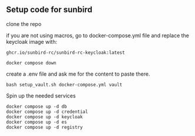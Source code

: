 ## Setup code for sunbird

clone the repo 

if you are not using macros, go to docker-compose.yml file and replace the keycloak image with: 
```
ghcr.io/sunbird-rc/sunbird-rc-keycloak:latest
```

```
docker compose down
```

create a .env file and ask me for the content to paste there.

```
bash setup_vault.sh docker-compose.yml vault
```

Spin up the needed services

```
docker compose up -d db
docker compose up -d credential
docker compose up -d keycloak
docker compose up -d es
docker compose up -d registry 
```
